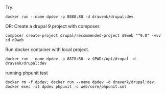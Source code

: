 Try:
```
docker run --name dpdev -p 8080:80 -d dravenk/drupal:dev
````
OR:
Create a drupal 9 project with composer.
```
composer create-project drupal/recommended-project d9web "^9.0" -vvv
cd d9web
```
Run docker container with local project.
```
docker run --name dpdev -p 8878:80 -v $PWD:/opt/drupal -d dravenk/drupal:dev
```

running phpunit test
```
docker rm -f dpdev; docker run --name dpdev -d dravenk/drupal:dev; docker exec -it dpdev phpunit -c web/core/phpunit.xml
```